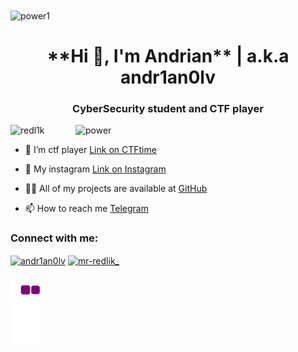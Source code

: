 <img align="center" alt="power1" width="1000" height="300" src = "https://animecorner.me/wp-content/uploads/2022/11/chainsaw-man-power-figure.png" >
<h1 align="center">**Hi 👋, I'm Andrian** | a.k.a andr1an0lv</h1>
<h3 align="center">CyberSecurity student and CTF player</h3>
<img align="right" alt="power" width="400" src="https://camo.githubusercontent.com/93bba7c3b0e336d712a1d08fd52673b89f59cfce5ab83e1bcf95f0eed0218dc7/68747470733a2f2f6d656469612e74656e6f722e636f6d2f31763973374a323331685141414141642f636861696e7361772d6d616e2d706f7765722e676966">

<p align="left"> <img src="https://komarev.com/ghpvc/?username=redl1k&label=Profile%20views&color=0e75b6&style=flat" alt="redl1k" /> </p>

- 🔭 I’m ctf player [Link on CTFtime](https://ctftime.org/user/143814)

- 🌱 My instagram [Link on Instagram](https:https://www.instagram.com/andr1an0lv/)

- 👨‍💻 All of my projects are available at [GitHub](https://github.com/redl1k)

- 📫 How to reach me [Telegram](https://t.me/RedLikYT)

<h3 align="left">Connect with me:</h3>
<p align="left">
<a href="https://instagram.com/andr1an0lv" target="blank"><img align="center" src="https://raw.githubusercontent.com/rahuldkjain/github-profile-readme-generator/master/src/images/icons/Social/instagram.svg" alt="andr1an0lv" height="30" width="40" /></a>
<a href="https://www.youtube.com/c/mr-redlik_" target="blank"><img align="center" src="https://raw.githubusercontent.com/rahuldkjain/github-profile-readme-generator/master/src/images/icons/Social/youtube.svg" alt="mr-redlik_" height="30" width="40" /></a>
</p>



![snake gif](https://raw.githubusercontent.com/redl1k/redl1k/output/github-contribution-grid-snake.gif)
